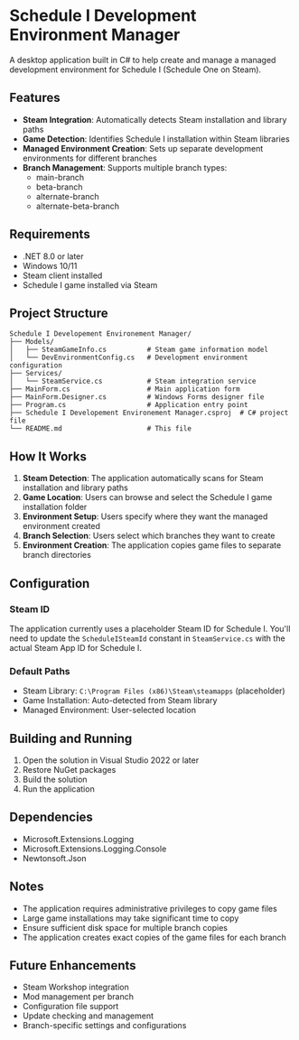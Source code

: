 # Schedule I Development Environment Manager

A desktop application built in C# to help create and manage a managed development environment for Schedule I (Schedule One on Steam).

## Features

- **Steam Integration**: Automatically detects Steam installation and library paths
- **Game Detection**: Identifies Schedule I installation within Steam libraries
- **Managed Environment Creation**: Sets up separate development environments for different branches
- **Branch Management**: Supports multiple branch types:
  - main-branch
  - beta-branch
  - alternate-branch
  - alternate-beta-branch

## Requirements

- .NET 8.0 or later
- Windows 10/11
- Steam client installed
- Schedule I game installed via Steam

## Project Structure

```
Schedule I Developement Environement Manager/
├── Models/
│   ├── SteamGameInfo.cs          # Steam game information model
│   └── DevEnvironmentConfig.cs   # Development environment configuration
├── Services/
│   └── SteamService.cs           # Steam integration service
├── MainForm.cs                   # Main application form
├── MainForm.Designer.cs          # Windows Forms designer file
├── Program.cs                    # Application entry point
├── Schedule I Developement Environement Manager.csproj  # C# project file
└── README.md                     # This file
```

## How It Works

1. **Steam Detection**: The application automatically scans for Steam installation and library paths
2. **Game Location**: Users can browse and select the Schedule I game installation folder
3. **Environment Setup**: Users specify where they want the managed environment created
4. **Branch Selection**: Users select which branches they want to create
5. **Environment Creation**: The application copies game files to separate branch directories

## Configuration

### Steam ID
The application currently uses a placeholder Steam ID for Schedule I. You'll need to update the `ScheduleISteamId` constant in `SteamService.cs` with the actual Steam App ID for Schedule I.

### Default Paths
- Steam Library: `C:\Program Files (x86)\Steam\steamapps` (placeholder)
- Game Installation: Auto-detected from Steam library
- Managed Environment: User-selected location

## Building and Running

1. Open the solution in Visual Studio 2022 or later
2. Restore NuGet packages
3. Build the solution
4. Run the application

## Dependencies

- Microsoft.Extensions.Logging
- Microsoft.Extensions.Logging.Console
- Newtonsoft.Json

## Notes

- The application requires administrative privileges to copy game files
- Large game installations may take significant time to copy
- Ensure sufficient disk space for multiple branch copies
- The application creates exact copies of the game files for each branch

## Future Enhancements

- Steam Workshop integration
- Mod management per branch
- Configuration file support
- Update checking and management
- Branch-specific settings and configurations
